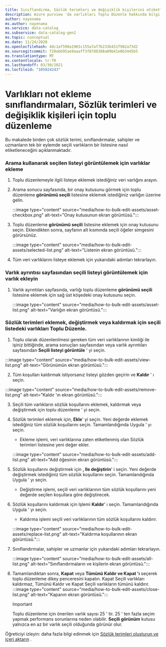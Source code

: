```yaml
---
title: Sınıflandırma, Sözlük terimleri ve değişiklik kişilerini etiketlemek için varlıkları toplu olarak düzenleme
description: Azure purview 'da varlıkları Toplu Düzenle hakkında bilgi edinin.
author: nayenama
ms.author: nayenama
ms.service: data-catalog
ms.subservice: data-catalog-gen2
ms.topic: conceptual
ms.date: 11/24/2020
ms.openlocfilehash: 4dc1af590a1965c155a7af7b233b431f982a73d2
ms.sourcegitcommit: f28ebb95ae9aaaff3f87d8388a09b41e0b3445b5
ms.translationtype: MT
ms.contentlocale: tr-TR
ms.lasthandoff: 03/30/2021
ms.locfileid: "105024243"
---
```

# <a name="how-to-bulk-edit-assets-to-annotate-classifications-glossary-terms-and-modify-contacts"></a>Varlıkları not ekleme sınıflandırmaları, Sözlük terimleri ve değişiklik kişileri için toplu düzenleme

Bu makalede birden çok sözlük terimi, sınıflandırmalar, sahipler ve uzmanların tek bir eylemde seçili varlıkların bir listesine nasıl etiketleneceğini açıklanmaktadır.

### <a name="add-assets-to-view-selected-list-using-search"></a>Arama kullanarak seçilen listeyi görüntülemek için varlıklar ekleme

1. Toplu düzenlemeyle ilgili listeye eklemek istediğiniz veri varlığını arayın.

2. Arama sonucu sayfasında, bir onay kutusunu görmek için toplu düzenleme **görünümü seçili** listesine eklemek istediğiniz varlığın üzerine gelin.

   :::image type="content" source="media/how-to-bulk-edit-assets/asset-checkbox.png" alt-text="Onay kutusunun ekran görüntüsü.":::

3. Toplu düzenleme **görünümü seçili** listesine eklemek için onay kutusunu seçin. Eklendikten sonra, sayfanın alt kısmında seçili öğeler simgesini görürsünüz.

   :::image type="content" source="media/how-to-bulk-edit-assets/selected-list.png" alt-text="Listenin ekran görüntüsü.":::

4. Tüm veri varlıklarını listeye eklemek için yukarıdaki adımları tekrarlayın.

### <a name="add-assets-to-view-selected-list-from-asset-detail-page"></a>Varlık ayrıntısı sayfasından seçili listeyi görüntülemek için varlık ekleyin

1. Varlık ayrıntıları sayfasında, varlığı toplu düzenleme **görünümü seçili** listesine eklemek için sağ üst köşedeki onay kutusunu seçin.

   :::image type="content" source="media/how-to-bulk-edit-assets/asset-list.png" alt-text="Varlığın ekran görüntüsü.":::

### <a name="bulk-edit-assets-in-the-view-selected-list-to-add-replace-or-remove-glossary-terms"></a>Sözlük terimleri eklemek, değiştirmek veya kaldırmak için seçili listedeki varlıkları Toplu Düzenle.

1. Toplu olarak düzenlenilmesi gereken tüm veri varlıklarının kimliği ile işiniz bittiğinde, arama sonuçları sayfasından veya varlık ayrıntıları sayfasından **Seçili listeyi görüntüle** ' yi seçin.

:::image type="content" source="media/how-to-bulk-edit-assets/view-list.png" alt-text="Görünümün ekran görüntüsü.":::

2. Tüm koşulları kaldırmak istiyorsanız listeyi gözden geçirin ve **Kaldır** ' ı seçin.

:::image type="content" source="media/how-to-bulk-edit-assets/remove-list.png" alt-text="Kaldır 'ın ekran görüntüsü.":::

3. Seçili tüm varlıkların sözlük koşullarını eklemek, kaldırmak veya değiştirmek için toplu düzenleme ' yi seçin.

4. Sözlük terimleri eklemek için, **Ekle**' yi seçin. Yeni değerde eklemek istediğiniz tüm sözlük koşullarını seçin. Tamamlandığında Uygula ' yı seçin.
    - Ekleme işlemi, veri varlıklarına zaten etiketlenmiş olan Sözlük terimleri listesine yeni değer ekler.  
   
    :::image type="content" source="media/how-to-bulk-edit-assets/add-list.png" alt-text="Add öğesinin ekran görüntüsü.":::

5. Sözlük koşullarını değiştirmek için **, Ile değiştirin**' i seçin. Yeni değerde değiştirmek istediğiniz tüm sözlük koşullarını seçin. Tamamlandığında Uygula ' yı seçin.
    - Değiştirme işlemi, seçili veri varlıklarının tüm sözlük koşullarını yeni değerde seçilen koşullara göre değiştirecek.
   
6. Sözlük koşullarını kaldırmak için Işlemi **Kaldır**' ı seçin. Tamamlandığında Uygula ' yı seçin.
    - Kaldırma işlemi seçili veri varlıklarının tüm sözlük koşullarını kaldırır.
   
    :::image type="content" source="media/how-to-bulk-edit-assets/replace-list.png" alt-text="Kaldırma koşullarının ekran görüntüsü.":::

7. Sınıflandırmalar, sahipler ve uzmanlar için yukarıdaki adımları tekrarlayın.

    :::image type="content" source="media/how-to-bulk-edit-assets/all-list.png" alt-text="Sınıflandırmaların ve kişilerin ekran görüntüsü.":::

8. Tamamlandıktan sonra, **Kapat** veya **Tümünü Kaldır ve Kapat 'ı** seçerek toplu düzenleme dikey penceresini kapatın. Kapat Seçili varlıkları kaldırmaz, Tümünü Kaldır ve Kapat Seçili varlıkların tümünü kaldırır.
    :::image type="content" source="media/how-to-bulk-edit-assets/close-list.png" alt-text="Kapanın ekran görüntüsü.":::

   > [!Important]
   > Toplu düzenleme için önerilen varlık sayısı 25 ' tir. 25 ' ten fazla seçim yapmak performans sorunlarına neden olabilir.
   > **Seçili görünüm** kutusu yalnızca en az bir varlık seçili olduğunda görünür olur.


Öğreticiyi izleyin: daha fazla bilgi edinmek için [Sözlük terimleri oluşturun ve içeri aktarın](how-to-create-import-export-glossary.md) .
